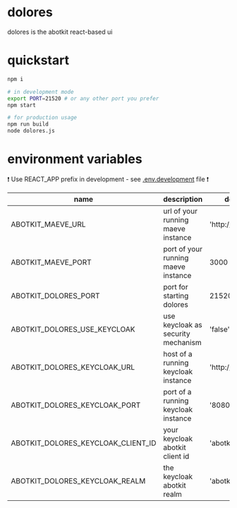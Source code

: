 # dolores
dolores is the abotkit react-based ui 

# quickstart

```zsh
npm i

# in development mode
export PORT=21520 # or any other port you prefer
npm start

# for production usage
npm run build
node dolores.js
```

# environment variables

:exclamation: Use REACT_APP prefix in development - see [.env.development](.env.development) file :exclamation:

|         name        |        description             |    default                          |
|---------------------|--------------------------------|-------------------------------------|
| ABOTKIT_MAEVE_URL | url of your running maeve instance  |   'http://localhost'   |
| ABOTKIT_MAEVE_PORT | port of your running maeve instance  |   3000               |
| ABOTKIT_DOLORES_PORT | port for starting dolores  |   21520               |
| ABOTKIT_DOLORES_USE_KEYCLOAK | use keycloak as security mechanism | 'false' |
| ABOTKIT_DOLORES_KEYCLOAK_URL | host of a running keycloak instance | 'http://localhost' |
| ABOTKIT_DOLORES_KEYCLOAK_PORT | port of a running keycloak instance | '8080' |
| ABOTKIT_DOLORES_KEYCLOAK_CLIENT_ID | your keycloak abotkit client id | 'abotkit-local' |
| ABOTKIT_DOLORES_KEYCLOAK_REALM | the keycloak abotkit realm | 'abotkit' |